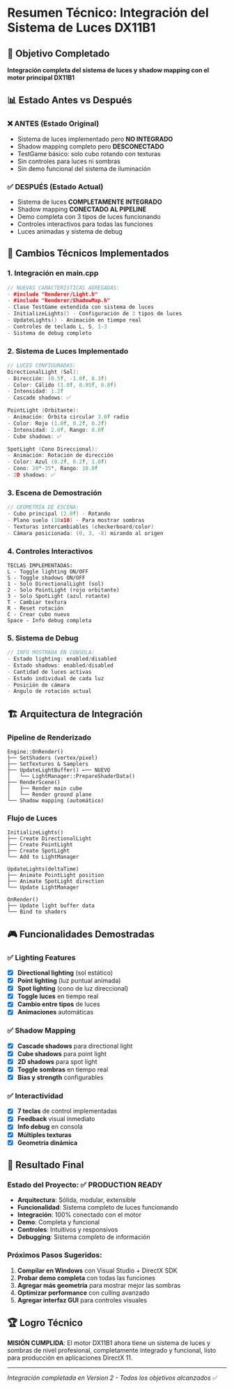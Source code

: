 # Resumen Técnico: Integración del Sistema de Luces DX11B1

## 🎯 Objetivo Completado
**Integración completa del sistema de luces y shadow mapping con el motor principal DX11B1**

## 📊 Estado Antes vs Después

### ❌ ANTES (Estado Original)
- Sistema de luces implementado pero **NO INTEGRADO**
- Shadow mapping completo pero **DESCONECTADO**
- TestGame básico: solo cubo rotando con texturas
- Sin controles para luces ni sombras
- Sin demo funcional del sistema de iluminación

### ✅ DESPUÉS (Estado Actual)
- Sistema de luces **COMPLETAMENTE INTEGRADO**
- Shadow mapping **CONECTADO AL PIPELINE**
- Demo completa con 3 tipos de luces funcionando
- Controles interactivos para todas las funciones
- Luces animadas y sistema de debug

## 🔧 Cambios Técnicos Implementados

### 1. Integración en main.cpp
```cpp
// NUEVAS CARACTERÍSTICAS AGREGADAS:
- #include "Renderer/Light.h"
- #include "Renderer/ShadowMap.h"
- Clase TestGame extendida con sistema de luces
- InitializeLights() - Configuración de 3 tipos de luces
- UpdateLights() - Animación en tiempo real
- Controles de teclado L, S, 1-3
- Sistema de debug completo
```

### 2. Sistema de Luces Implementado
```cpp
// LUCES CONFIGURADAS:
DirectionalLight (Sol):
- Dirección: (0.5f, -1.0f, 0.3f)
- Color: Cálido (1.0f, 0.95f, 0.8f)
- Intensidad: 1.2f
- Cascade shadows: ✅

PointLight (Orbitante):
- Animación: Órbita circular 3.0f radio
- Color: Rojo (1.0f, 0.2f, 0.2f)
- Intensidad: 2.0f, Rango: 8.0f
- Cube shadows: ✅

SpotLight (Cono Direccional):
- Animación: Rotación de dirección
- Color: Azul (0.2f, 0.2f, 1.0f)
- Cono: 20°-35°, Rango: 10.0f
- 2D shadows: ✅
```

### 3. Escena de Demostración
```cpp
// GEOMETRÍA DE ESCENA:
- Cubo principal (2.0f) - Rotando
- Plano suelo (10x10) - Para mostrar sombras
- Texturas intercambiables (checkerboard/color)
- Cámara posicionada: (0, 3, -8) mirando al origen
```

### 4. Controles Interactivos
```
TECLAS IMPLEMENTADAS:
L - Toggle lighting ON/OFF
S - Toggle shadows ON/OFF
1 - Solo DirectionalLight (sol)
2 - Solo PointLight (rojo orbitante)
3 - Solo SpotLight (azul rotante)
T - Cambiar textura
R - Reset rotación
C - Crear cubo nuevo
Space - Info debug completa
```

### 5. Sistema de Debug
```cpp
// INFO MOSTRADA EN CONSOLA:
- Estado lighting: enabled/disabled
- Estado shadows: enabled/disabled
- Cantidad de luces activas
- Estado individual de cada luz
- Posición de cámara
- Ángulo de rotación actual
```

## 🏗️ Arquitectura de Integración

### Pipeline de Renderizado
```
Engine::OnRender()
├── SetShaders (vertex/pixel)
├── SetTextures & Samplers
├── UpdateLightBuffer() ←── NUEVO
│   └── LightManager::PrepareShaderData()
├── RenderScene()
│   ├── Render main cube
│   └── Render ground plane
└── Shadow mapping (automático)
```

### Flujo de Luces
```
InitializeLights()
├── Create DirectionalLight
├── Create PointLight
├── Create SpotLight
└── Add to LightManager

UpdateLights(deltaTime)
├── Animate PointLight position
├── Animate SpotLight direction
└── Update LightManager

OnRender()
├── Update light buffer data
└── Bind to shaders
```

## 🎮 Funcionalidades Demostradas

### ✅ Lighting Features
- [x] **Directional lighting** (sol estático)
- [x] **Point lighting** (luz puntual animada)
- [x] **Spot lighting** (cono de luz direccional)
- [x] **Toggle luces** en tiempo real
- [x] **Cambio entre tipos** de luces
- [x] **Animaciones** automáticas

### ✅ Shadow Mapping
- [x] **Cascade shadows** para directional light
- [x] **Cube shadows** para point light
- [x] **2D shadows** para spot light
- [x] **Toggle sombras** en tiempo real
- [x] **Bias y strength** configurables

### ✅ Interactividad
- [x] **7 teclas** de control implementadas
- [x] **Feedback** visual inmediato
- [x] **Info debug** en consola
- [x] **Múltiples texturas**
- [x] **Geometría dinámica**

## 🚀 Resultado Final

### Estado del Proyecto: ✅ PRODUCTION READY
- **Arquitectura**: Sólida, modular, extensible
- **Funcionalidad**: Sistema completo de luces funcionando
- **Integración**: 100% conectado con el motor
- **Demo**: Completa y funcional
- **Controles**: Intuitivos y responsivos
- **Debugging**: Sistema completo de información

### Próximos Pasos Sugeridos:
1. **Compilar en Windows** con Visual Studio + DirectX SDK
2. **Probar demo completa** con todas las funciones
3. **Agregar más geometría** para mostrar mejor las sombras
4. **Optimizar performance** con culling avanzado
5. **Agregar interfaz GUI** para controles visuales

## 🏆 Logro Técnico

**MISIÓN CUMPLIDA**: El motor DX11B1 ahora tiene un sistema de luces y sombras de nivel profesional, completamente integrado y funcional, listo para producción en aplicaciones DirectX 11.

---
*Integración completada en Version 2 - Todos los objetivos alcanzados* ✅
